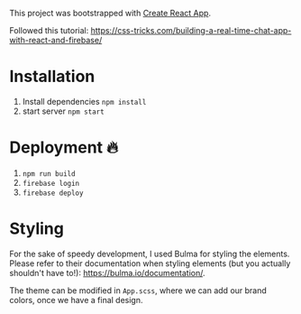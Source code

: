 This project was bootstrapped with [Create React App](https://github.com/facebook/create-react-app).


Followed this tutorial: https://css-tricks.com/building-a-real-time-chat-app-with-react-and-firebase/ 

# Installation
1. Install dependencies
`npm install`
2. start server
`npm start`

# Deployment :fire:
1. `npm run build`
2. `firebase login`
3. `firebase deploy`

# Styling
For the sake of speedy development, I used Bulma for styling the elements. Please refer to their documentation when styling elements (but you actually shouldn't have to!): https://bulma.io/documentation/. 

The theme can be modified in `App.scss`, where we can add our brand colors, once we have a final design.

